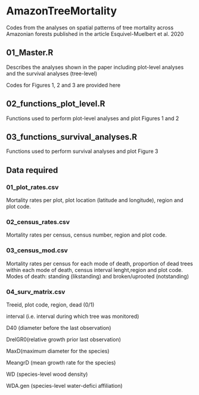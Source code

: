 # AmazonTreeMortality
Codes from the analyses on spatial patterns of tree mortality across Amazonian forests published in the article Esquivel-Muelbert et al. 2020

## 01_Master.R 
Describes the analyses shown in the paper including plot-level analyses and the survival analyses (tree-level)

Codes for Figures 1, 2 and 3 are provided here

## 02_functions_plot_level.R
Functions used to perform plot-level analyses and plot Figures 1 and 2

## 03_functions_survival_analyses.R
Functions used to perform survival analyses and plot Figure 3

## Data required
### 01_plot_rates.csv
Mortality rates per plot, plot location (latitude and longitude), region and plot code.

### 02_census_rates.csv
Mortality rates per census, census number, region and plot code.

### 03_census_mod.csv
Mortality rates per census for each mode of death, proportion of dead trees within each mode of death, census interval lenght,region and plot code. 
Modes of death: standing (likstanding) and broken/uprooted (notstanding)

### 04_surv_matrix.csv
Treeid, plot code, region, dead (0/1)

interval (i.e. interval during which tree was monitored)

D40 (diameter before the last observation)

DrelGR0(relative growth prior last observation)

MaxD(maximum diameter for the species)

MeangrD (mean growth rate for the species)

WD (species-level wood density)

WDA.gen (species-level water-defici affiliation)
